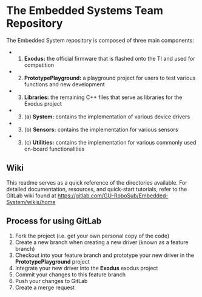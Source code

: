  # The Embedded Systems Team Repository

The Embedded System repository is composed of three main components:
* 1. **Exodus:** the official firmware that is flashed onto the TI and used for competition
* 2. **PrototypePlayground:** a playground project for users to test various functions and new development
* 3. **Libraries:** the remaining C++ files that serve as libraries for the Exodus project
* 3. (a) **System:** contains the implementation of various device drivers
* 3. (b) **Sensors:** contains the implementation for various sensors
* 3. (c) **Utilities:** contains the implementation for various commonly used on-board functionalities

## Wiki
This readme serves as a quick reference of the directories available. For detailed documentation, resources, and quick-start tutorials, refer to the GitLab wiki found at https://gitlab.com/GU-RoboSub/Embedded-System/wikis/home


## Process for using GitLab
1. Fork the project (i.e. get your own personal copy of the code)
2. Create a new branch when creating a new driver (known as a feature branch)
3. Checkout into your feature branch and prototype your new driver in the **PrototypePlayground** project
4. Integrate your new driver into the **Exodus** exodus project
5. Commit your changes to this feature branch
6. Push your changes to GitLab
7. Create a merge request
